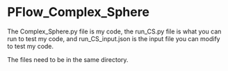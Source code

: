 # PFlow_Complex_Sphere
The Complex_Sphere.py file is my code, the run_CS.py file is what you can run to test my code, and run_CS_input.json is the input file you can modify to test my code.

The files need to be in the same directory.